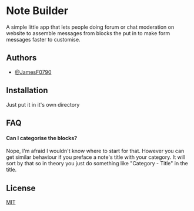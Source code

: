 
# Note Builder

A simple little app that lets people doing forum or chat moderation on website to assemble messages from blocks the put in to make form messages faster to customise.


## Authors

- [@JamesF0790](https://www.github.com/JamesF0790)


## Installation

Just put it in it's own directory
    
## FAQ

#### Can I categorise the blocks?

Nope, I'm afraid I wouldn't know where to start for that. However you can get similar behaviour if you preface a note's title with your category. It will sort by that so in theory you just do something like "Category - Title" in the title.

## License

[MIT](https://github.com/JamesF0790/NoteBuilder/blob/master/LICENSE)

